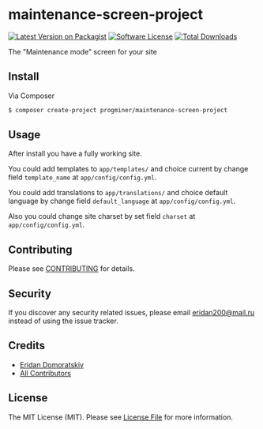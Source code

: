# maintenance-screen-project

[![Latest Version on Packagist][ico-version]][link-packagist]
[![Software License][ico-license]](LICENSE.md)
[![Total Downloads][ico-downloads]][link-downloads]

The "Maintenance mode" screen for your site

## Install

Via Composer

``` bash
$ composer create-project progminer/maintenance-screen-project
```

## Usage

After install you have a fully working site.

You could add templates to `app/templates/`
and choice current by change field `template_name` at `app/config/config.yml`.

You could add translations to `app/translations/`
and choice default language by change field `default_language` at `app/config/config.yml`.

Also you could change site charset by set field `charset` at `app/config/config.yml`.

## Contributing

Please see [CONTRIBUTING](CONTRIBUTING.md) for details.

## Security

If you discover any security related issues, please email eridan200@mail.ru instead of using the issue tracker.

## Credits

- [Eridan Domoratskiy][link-author]
- [All Contributors][link-contributors]

## License

The MIT License (MIT). Please see [License File](LICENSE.md) for more information.

[ico-version]: https://img.shields.io/packagist/v/progminer/maintenance-screen-project.svg?style=flat
[ico-license]: https://img.shields.io/badge/license-MIT-brightgreen.svg?style=flat
[ico-downloads]: https://img.shields.io/packagist/dt/progminer/maintenance-screen-project.svg?style=flat

[link-packagist]: https://packagist.org/packages/progminer/maintenance-screen-project
[link-downloads]: https://packagist.org/packages/progminer/maintenance-screen-project
[link-author]: https://github.com/ProgMiner
[link-contributors]: ../../contributors
